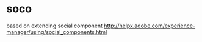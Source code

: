 soco
====

based on extending social component http://helpx.adobe.com/experience-manager/using/social_components.html
